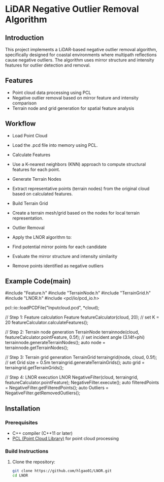 # LiDAR Negative Outlier Removal Algorithm

## Introduction

This project implements a LiDAR-based negative outlier removal algorithm, specifically designed for coastal environments where multipath reflections cause negative outliers. The algorithm uses mirror structure and intensity features for outlier detection and removal.

## Features

- Point cloud data processing using PCL
- Negative outlier removal based on mirror feature and intensity comparison
- Terrain node and grid generation for spatial feature analysis
  
## Workflow
- Load Point Cloud
- Load the .pcd file into memory using PCL.

- Calculate Features
- Use a K-nearest neighbors (KNN) approach to compute structural features for each point.

- Generate Terrain Nodes
- Extract representative points (terrain nodes) from the original cloud based on calculated features.

- Build Terrain Grid
- Create a terrain mesh/grid based on the nodes for local terrain representation.

- Outlier Removal
- Apply the LNOR algorithm to:

- Find potential mirror points for each candidate

- Evaluate the mirror structure and intensity similarity

- Remove points identified as negative outliers

## Example Code(main)

#include "Feature.h"
#include "TerrainNode.h"
#include "TerrainGrid.h"
#include "LNOR.h"
#include <pcl/io/pcd_io.h>

pcl::io::loadPCDFile("Inputcloud.pcd", *cloud);

// Step 1: Feature calculation
Feature featureCalculator(cloud, 20); // set K = 20
featureCalculator.calculateFeatures();

// Step 2: Terrain node generation
TerrainNode terrainnode(cloud, featureCalculator.pointFeature, 0.5f); // set incident angle (3.14f=phi)
terrainnode.generateTerrainNodes();
auto node = terrainnode.getTerrainNodes();

// Step 3: Terrain grid generation
TerrainGrid terraingrid(node, cloud, 0.5f); // set Grid size = 0.5m
terraingrid.generateTerrainGrids();
auto grid = terraingrid.getTerrainGrids();

// Step 4: LNOR execution
LNOR NegativeFilter(cloud, terraingrid, featureCalculator.pointFeature); 
NegativeFilter.execute();
auto filteredPoints = NegativeFilter.getFilteredPoints();
auto Outliers = NegativeFilter.getRemovedOutliers();

## Installation

### Prerequisites

- C++ compiler (C++11 or later)
- [PCL (Point Cloud Library)](https://pointclouds.org/) for point cloud processing

### Build Instructions

1. Clone the repository:

   ```bash
   git clone https://github.com/hlgao01/LNOR.git
   cd LNOR
